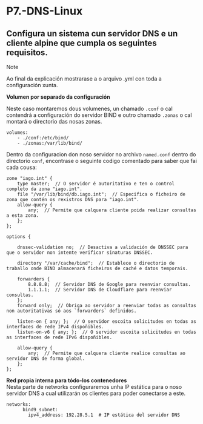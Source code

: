 # P7.-DNS-Linux

## Configura un sistema cun servidor DNS e un cliente alpine que cumpla os seguintes requisitos.

>[!NOTE]
>Ao final da explicación mostrarase a o arquivo .yml con toda a configuración xunta.

**Volumen por separado da configuración** 

Neste caso montaremos dous volumenes, un chamado `.conf` o cal contendrá a configuración do servidor BIND e outro chamado `.zonas` o cal montará o directorio das nosas zonas.   
```
volumes:
    - ./conf:/etc/bind/  
    - ./zonas:/var/lib/bind/  
```

Dentro da configuracion don noso servidor no archivo `named.conf` dentro do directorio `conf`, encontrase o seguinte codigo comentado para saber que fai cada cousa:  
```
zone "iago.int" {
    type master;  // O servidor é autoritativo e ten o control completo da zona "iago.int".
    file "/var/lib/bind/db.iago.int";  // Especifica o ficheiro de zona que contén os rexistros DNS para "iago.int".
    allow-query {
        any;  // Permite que calquera cliente poida realizar consultas a esta zona.
    };
};

options {

    dnssec-validation no;  // Desactiva a validación de DNSSEC para que o servidor non intente verificar sinaturas DNSSEC.
    
    directory "/var/cache/bind";  // Establece o directorio de traballo onde BIND almacenará ficheiros de caché e datos temporais.
    
    forwarders {
        8.8.8.8;  // Servidor DNS de Google para reenviar consultas.
        1.1.1.1;  // Servidor DNS de Cloudflare para reenviar consultas.
    };
    forward only;  // Obriga ao servidor a reenviar todas as consultas non autoritativas só aos `forwarders` definidos.

    listen-on { any; };  // O servidor escoita solicitudes en todas as interfaces de rede IPv4 dispoñibles.
    listen-on-v6 { any; };  // O servidor escoita solicitudes en todas as interfaces de rede IPv6 dispoñibles.

    allow-query {
        any;  // Permite que calquera cliente realice consultas ao servidor DNS de forma global.
    };
};

```

**Red propia interna para tódo-los contenedores**  
Nesta parte de networks configuraremos unha IP estática para o noso servidor DNS a cual utilizarán os clientes para poder conectarse a este.  
``` 
networks:
      bind9_subnet:
        ipv4_address: 192.28.5.1  # IP estática del servidor DNS
```

